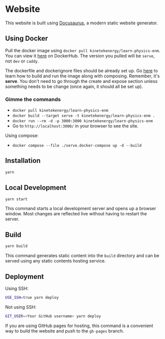 # Website

This website is built using [Docusaurus](https://docusaurus.io/), a modern static website generator.

## Using Docker

Pull the docker image using `docker pull kinetekenergy/learn-physics-enm`. You can view it [here](https://hub.docker.com/repository/docker/kinetekenergy/learn-physics-enm/general) on DockerHub. The version you pulled will be `serve`, not `dev` or `caddy`.

The dockerfile and dockerignore files should be already set up. Go [here](https://docusaurus.community/knowledge/deployment/docker/?target=dev#building-the-docker-image) to learn how to build and run the image along with composing. Remember, it's **serve**. You don't need to go through the create and expose section unless something needs to be change (once again, it should all be set up).


### Gimme the commands

- `docker pull kinetekenergy/learn-physics-enm`
- `docker build --target serve -t kinetekenergy/learn-physics-enm .`
- `docker run --rm -d -p 3000:3000 kinetekenergy/learn-physics-enm`
- Go to `http://localhost:3000/` in your browser to see the site.

Using compose:

- `docker compose --file ./serve.docker-compose up -d --build`

## Installation

```bash
yarn
```

## Local Development

```bash
yarn start
```

This command starts a local development server and opens up a browser window. Most changes are reflected live without having to restart the server.

## Build

```bash
yarn build
```

This command generates static content into the `build` directory and can be served using any static contents hosting service.

## Deployment

Using SSH:

```bash
USE_SSH=true yarn deploy
```

Not using SSH:

```bash
GIT_USER=<Your GitHub username> yarn deploy
```

If you are using GitHub pages for hosting, this command is a convenient way to build the website and push to the `gh-pages` branch.
